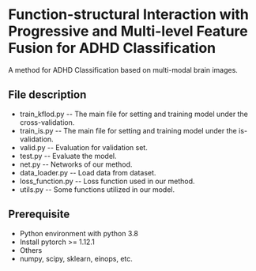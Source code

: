 # Function-structural Interaction with Progressive and Multi-level Feature Fusion for ADHD Classification

A method for ADHD Classification based on multi-modal brain images.

## File description

- train_kflod.py -- The main file for setting and training model under the cross-validation.
- train_is.py -- The main file for setting and training model under the is-validation.
- valid.py -- Evaluation for validation set.
- test.py -- Evaluate the model.
- net.py -- Networks of our method.
- data_loader.py -- Load data from dataset.
- loss_function.py -- Loss function used in our method.
- utils.py -- Some functions utilized in our model.

## Prerequisite

- Python environment with python 3.8
- Install pytorch >= 1.12.1
- Others
- numpy, scipy, sklearn, einops, etc.
